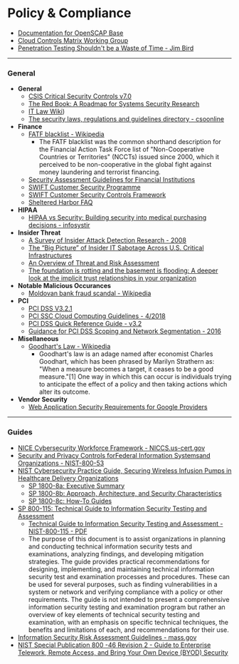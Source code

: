 # Policy & Compliance




* [Documentation for OpenSCAP Base](https://www.open-scap.org/tools/openscap-base/#documentation)
* [Cloud Controls Matrix Working Group](https://cloudsecurityalliance.org/group/cloud-controls-matrix/#_overview)
* [Penetration Testing Shouldn't be a Waste of Time - Jim Bird](https://dzone.com/articles/penetration-testing-shouldnt)



------------
### <a name="general"></a>General
* **General**
	* [CSIS Critical Security Controls v7.0](https://www.auditscripts.com/free-resources/critical-security-controls/)
	* [The Red Book: A Roadmap for Systems Security Research](http://www.red-book.eu/m/documents/syssec_red_book.pdf)
	* [IT Law Wiki](http://itlaw.wikia.com/wiki/The_IT_Law_Wiki))
	* [The security laws, regulations and guidelines directory - csoonline](https://www.csoonline.com/article/2126072/compliance/compliance-the-security-laws-regulations-and-guidelines-directory.html)
* **Finance**
	* [FATF blacklist - Wikipedia](https://en.wikipedia.org/wiki/FATF_blacklist)
		* The FATF blacklist was the common shorthand description for the Financial Action Task Force list of "Non-Cooperative Countries or Territories" (NCCTs) issued since 2000, which it perceived to be non-cooperative in the global fight against money laundering and terrorist financing.
	* [Security Assessment Guidelines for Financial Institutions](https://www.sans.org/reading-room/whitepapers/auditing/security-assessment-guidelines-financial-institutions-993)
	* [SWIFT Customer Security Programme](https://www2.swift.com/uhbonline/books/a2z/customer_security_programme.htm)
	* [SWIFT Customer Security Controls Framework](https://www.swift.com/myswift/customer-security-programme-csp/security-controls?tl=en#topic-tabs-menu)
	* [Sheltered Harbor FAQ](https://shelteredharbor.org/sh-faqs)
* **HIPAA**
	* [HIPAA vs Security: Building security into medical purchasing decisions - infosystir](https://infosystir.blogspot.com/2018/01/hipaa-vs-security-building-security.html?m=1)
* **Insider Threat**
	* [A Survey of Insider Attack Detection Research - 2008](http://web.stanford.edu/class/cs259d/readings/Insider_survey.pdf)
	* [The “Big Picture” of Insider IT Sabotage Across U.S. Critical Infrastructures](http://web.stanford.edu/class/cs259d/readings/Infrastructure.pdf)
	* [An Overview of Threat and Risk Assessment](https://www.sans.org/reading-room/whitepapers/auditing/overview-threat-risk-assessment-76)
	* [The foundation is rotting and the basement is flooding: A deeper look at the implicit trust relationships in your organization](https://www.youtube.com/watch?v=nL64uj9Xm24)
* **Notable Malicious Occurances**
	* [Moldovan bank fraud scandal - Wikipedia](https://en.wikipedia.org/wiki/Moldovan_bank_fraud_scandal)
* **PCI**
	* [PCI DSS V3.2.1](https://www.pcisecuritystandards.org/documents/PCI_DSS_v3-2-1.pdf)
	* [PCI SSC Cloud  Computing  Guidelines - 4/2018](https://www.pcisecuritystandards.org/pdfs/PCI_SSC_Cloud_Guidelines_v3.pdf)
	* [PCI DSS Quick Reference Guide - v3.2](https://www.pcisecuritystandards.org/documents/PCIDSS_QRGv3_2.pdf)
	* [Guidance for PCI DSS Scoping and Network Segmentation - 2016](https://www.pcisecuritystandards.org/documents/Guidance-PCI-DSS-Scoping-and-Segmentation_v1.pdf)
* **Misellaneous**
	* [Goodhart's Law - Wikipedia](https://en.m.wikipedia.org/wiki/Goodhart%27s_law)
		* Goodhart's law is an adage named after economist Charles Goodhart, which has been phrased by Marilyn Strathern as: "When a measure becomes a target, it ceases to be a good measure."[1] One way in which this can occur is individuals trying to anticipate the effect of a policy and then taking actions which alter its outcome.
* **Vendor Security**
	* [Web Application Security Requirements for Google Providers](https://partner-security.withgoogle.com/docs/webapp_requirements)



------------
### <a name="guides"></a>Guides
* [NICE Cybersecurity Workforce Framework - NICCS.us-cert.gov](https://niccs.us-cert.gov/workforce-development/cyber-security-workforce-framework)
* [Security and Privacy Controls forFederal Information Systemsand Organizations - NIST-800-53](http://nvlpubs.nist.gov/nistpubs/SpecialPublications/NIST.SP.800-53r4.pdf)
* [NIST Cybersecurity Practice Guide, Securing Wireless Infusion Pumps in Healthcare Delivery Organizations](https://nccoe.nist.gov/projects/use-cases/medical-devices)
	* [SP 1800-8a: Executive Summary](https://nccoe.nist.gov/publication/draft/1800-8/VolA/)
	* [SP 1800-8b: Approach, Architecture, and Security Characteristics ](https://nccoe.nist.gov/publication/draft/1800-8/VolB/)
	* [SP 1800-8c: How-To Guides](https://nccoe.nist.gov/publication/draft/1800-8/VolC/)
* [SP 800-115: Technical Guide to Information Security Testing and Assessment](https://csrc.nist.gov/publications/detail/sp/800-115/final)
	* [Technical Guide to Information Security Testing and Assessment - NIST-800-115 - PDF](http://nvlpubs.nist.gov/nistpubs/Legacy/SP/nistspecialpublication800-115.pdf)
	* The purpose of this document is to assist organizations in planning and conducting technical information security tests and examinations, analyzing findings, and developing mitigation strategies. The guide provides practical recommendations for designing, implementing, and maintaining technical information security test and examination processes and procedures. These can be used for several purposes, such as finding vulnerabilities in a system or network and verifying compliance with a policy or other requirements. The guide is not intended to present a comprehensive information security testing and examination program but rather an overview of key elements of technical security testing and examination, with an emphasis on specific technical techniques, the benefits and limitations of each, and recommendations for their use. 
* [Information Security Risk Assessment Guidelines - mass.gov](http://www.mass.gov/anf/research-and-tech/cyber-security/security-for-state-employees/risk-assessment/risk-assessment-guideline.html)
* [NIST Special Publication 800 -46 Revision 2 - Guide to Enterprise Telework, Remote Access, and Bring Your Own Device (BYOD) Security](http://nvlpubs.nist.gov/nistpubs/SpecialPublications/NIST.SP.800-46r2.pdf)






